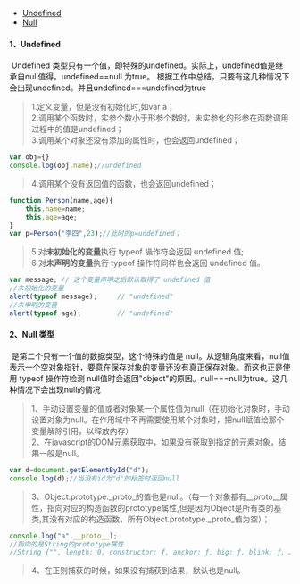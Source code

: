 <ul>
    <li><a href="#a1">Undefined</a></li>
    <li><a href="#a2">Null</a></li>
</ul>

<h4><span id="a1">1、Undefined</span></h4>
​		Undefined 类型只有一个值，即特殊的undefined。实际上，undefined值是继承自null值得。undefined==null 为true。
根据工作中总结，只要有这几种情况下会出现undefined。并且undefined===undefined为true 

>1.定义变量，但是没有初始化时,如var a；     
>2.调用某个函数时，实参个数小于形参个数时，未实参化的形参在函数调用过程中的值是undefined；     
>3.调用某个对象还没有添加的属性时，也会返回undefined； 

```js
var obj={}   
console.log(obj.name);//undefined
```
>4.调用某个没有返回值的函数，也会返回undefined；

```js
function Person(name,age){
    this.name=name;
    this.age=age;
}
var p=Person("李四",23);//此时的p=undefined；
```
>5.对<strong>未初始化的变量</strong>执行 typeof 操作符会返回 undefined 值;   
>6.对<strong>未声明的变量</strong>执行 typeof 操作符同样也会返回 undefined 值。

```js
var message; // 这个变量声明之后默认取得了 undefined 值   
//未初始化的变量
alert(typeof message);     // "undefined"  
//未申明的变量
alert(typeof age);         // "undefined"   
```

<h4><span id="a2">2、Null 类型</span></h4>  
​		是第二个只有一个值的数据类型，这个特殊的值是 null。从逻辑角度来看，null值表示一个空对象指针，要意在保存对象的变量还没有真正保存对象。而这也正是使用 typeof 操作符检测 null值时会返回"object"的原因。null===null为true。这几种情况下会出现null的情况

>1、手动设置变量的值或者对象某一个属性值为null（在初始化对象时，手动设置对象为null。在作用域中不再需要使用某个对象时，把null赋值给那个变量解除引用，以释放内存）    
>2、在javascript的DOM元素获取中，如果没有获取到指定的元素对象，结果一般是null。    

```js
var d=document.getElementById("d");
console.log(d);//当没有id为"d"的标签时返回null
```
>3、Object.prototype._proto_的值也是null。（每一个对象都有__proto__属性，指向对应的构造函数的prototype属性,但是因为Object是所有类的基类,其没有对应的构造函数，所有Object.prototype._proto_值为空）；

```js
console.log("a".__proto__);
//指向的是String的prototype属性
//String {"", length: 0, constructor: ƒ, anchor: ƒ, big: ƒ, blink: ƒ, …}
```

>4、在正则捕获的时候，如果没有捕获到结果，默认也是null。